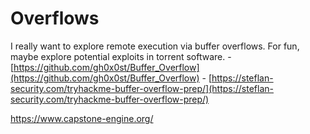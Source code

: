 
# Overflows 

I really want to explore remote execution via buffer overflows. For fun, maybe explore potential exploits in torrent software.
    - [https://github.com/gh0x0st/Buffer_Overflow](https://github.com/gh0x0st/Buffer_Overflow)
    - [https://steflan-security.com/tryhackme-buffer-overflow-prep/](https://steflan-security.com/tryhackme-buffer-overflow-prep/)

https://www.capstone-engine.org/
